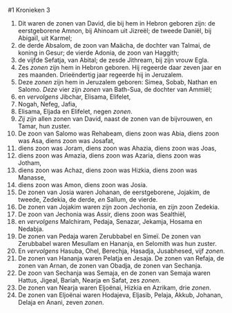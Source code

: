 #1 Kronieken 3
1. Dit waren de zonen van David, die bij hem in Hebron geboren zijn: de eerstgeborene Amnon, bij Ahinoam uit Jizreël; de tweede Daniël, bij Abigaïl, uit Karmel;
2. de derde Absalom, de zoon van Maächa, de dochter van Talmai, de koning in Gesur; de vierde Adonia, de zoon van Haggith;
3. de vijfde Sefatja, van Abital; de zesde Jithream, bij zijn vrouw Egla.
4. Zes *zonen* zijn hem in Hebron geboren. Hij regeerde daar zeven jaar en zes maanden. Drieëndertig jaar regeerde hij in Jeruzalem.
5. Deze *zonen* zijn hem in Jeruzalem geboren: Simea, Sobab, Nathan en Salomo. *Deze* vier zijn *zonen* van Bath-Sua, de dochter van Ammiël;
6. en *vervolgens* Jibchar, Elisama, Elifelet,
7. Nogah, Nefeg, Jafia,
8. Elisama, Eljada en Elifelet, negen *zonen*.
9. *Zij zijn* allen zonen van David, naast de zonen van de bijvrouwen, en Tamar, hun zuster.
10. De zoon van Salomo was Rehabeam, diens zoon was Abia, diens zoon was Asa, diens zoon was Josafat,
11. diens zoon was Joram, diens zoon was Ahazia, diens zoon was Joas,
12. diens zoon was Amazia, diens zoon was Azaria, diens zoon was Jotham,
13. diens zoon was Achaz, diens zoon was Hizkia, diens zoon was Manasse,
14. diens zoon was Amon, diens zoon was Josia.
15. De zonen van Josia waren Johanan, de eerstgeborene, Jojakim, de tweede, Zedekia, de derde, *en* Sallum, de vierde.
16. De zonen van Jojakim waren zijn zoon Jechonia, en zijn zoon Zedekia.
17. De zoon van Jechonia was Assir, diens zoon was Sealthiël,
18. en *vervolgens* Malchiram, Pedaja, Senazar, Jekamja, Hosama en Nedabja.
19. De zonen van Pedaja waren Zerubbabel en Simeï. De zonen van Zerubbabel waren Mesullam en Hananja, en Selomith was hun zuster.
20. En *vervolgens* Hasuba, Ohel, Berechja, Hasadja, Jusabhesed, vijf *zonen*.
21. De zonen van Hananja waren Pelatja en Jesaja. De zonen van Refaja, de zonen van Arnan, de zonen van Obadja, de zonen van Sechanja.
22. De zoon van Sechanja was Semaja, en de zonen van Semaja waren Hattus, Jigeal, Bariah, Nearja en Safat, zes *zonen*.
23. De zonen van Nearja waren Eljoënai, Hizkia en Azrikam, drie *zonen*.
24. De zonen van Eljoënai waren Hodajeva, Eljasib, Pelaja, Akkub, Johanan, Delaja en Anani, zeven *zonen*.
